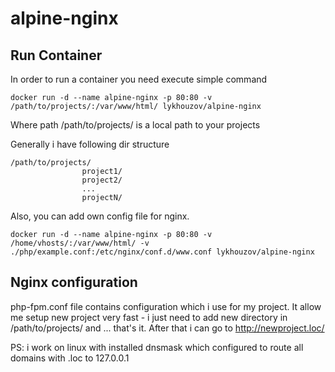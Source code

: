 # alpine-nginx

## Run Container
In order to run a container you need execute simple command
```
docker run -d --name alpine-nginx -p 80:80 -v /path/to/projects/:/var/www/html/ lykhouzov/alpine-nginx
```
Where path /path/to/projects/ is a local path to your projects

Generally i have following dir structure

```
/path/to/projects/
                project1/
                project2/
                ...
                projectN/
```


Also, you can add own config file for nginx.
```
docker run -d --name alpine-nginx -p 80:80 -v /home/vhosts/:/var/www/html/ -v ./php/example.conf:/etc/nginx/conf.d/www.conf lykhouzov/alpine-nginx
```

## Nginx configuration
php-fpm.conf file contains configuration which i use for my project.
It allow me setup new project very fast - i just need to add new directory in /path/to/projects/ and ... that's it. After that i can go to http://newproject.loc/

PS: i work on linux with installed dnsmask which configured to route all domains with .loc to 127.0.0.1
